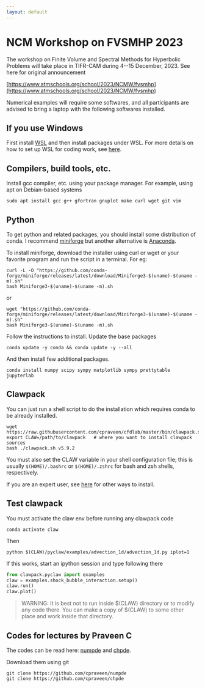 ```yaml
---
layout: default
---
```


# NCM Workshop on FVSMHP 2023

The workshop on Finite Volume and Spectral Methods for Hyperbolic Problems will take place in TIFR-CAM during 4--15 December, 2023. See here for original announcement

[https://www.atmschools.org/school/2023/NCMW/fvsmhp](https://www.atmschools.org/school/2023/NCMW/fvsmhp)  

Numerical examples will require some softwares, and all participants are advised to bring a laptop with the following softwares installed.

## If you use Windows

First install [WSL](https://learn.microsoft.com/en-us/windows/wsl/install) and then install packages under WSL. For more details on how to set up WSL for coding work, see [here](https://learn.microsoft.com/en-us/windows/wsl/setup/environment).

## Compilers, build tools, etc.

Install gcc compiler, etc. using your package manager. For example, using apt on Debian-based systems

```shell
sudo apt install gcc g++ gfortran gnuplot make curl wget git vim
```

## Python

To get python and related packages, you should install some distribution of conda. I recommend [miniforge](https://conda-forge.org/miniforge/) but another alternative is [Anaconda](https://www.anaconda.com/download).

To install miniforge, download the installer using curl or wget or your favorite program and run the script in a terminal. For eg:

```shell
curl -L -O "https://github.com/conda-forge/miniforge/releases/latest/download/Miniforge3-$(uname)-$(uname -m).sh"
bash Miniforge3-$(uname)-$(uname -m).sh
```

or

```shell
wget "https://github.com/conda-forge/miniforge/releases/latest/download/Miniforge3-$(uname)-$(uname -m).sh"
bash Miniforge3-$(uname)-$(uname -m).sh
```

Follow the instructions to install. Update the base packages

```
conda update -y conda && conda update -y --all
```

And then install few additional packages.

```shell
conda install numpy scipy sympy matplotlib sympy prettytable jupyterlab
```

## Clawpack

You can just run a shell script to do the installation which requires conda to be already installed.

```shell
wget https://raw.githubusercontent.com/cpraveen/cfdlab/master/bin/clawpack.sh
export CLAW=/path/to/clawpack   # where you want to install clawpack sources
bash ./clawpack.sh v5.9.2
```

You must also set the CLAW variable in your shell configuration file; this is usually `$(HOME)/.bashrc` or `$(HOME)/.zshrc` for bash and zsh shells, respectively.

If you are an expert user, see [here](comp/clawpack.html) for other ways to install.

## Test clawpack

You must activate the claw env before running any clawpack code

```shell
conda activate claw
```

Then

```shell
python $(CLAW)/pyclaw/examples/advection_1d/advection_1d.py iplot=1
```

If this works, start an ipython session and type following there

```python
from clawpack.pyclaw import examples
claw = examples.shock_bubble_interaction.setup()
claw.run()
claw.plot()
```

> WARNING: It is best not to run inside $(CLAW) directory or to modify any code there. You can make a copy of $(CLAW) to some other place and work inside that directory.

## Codes for lectures by Praveen C

The codes can be read here: [numpde](https://github.com/cpraveen/numpde) and [chpde](https://github.com/cpraveen/chpde).

Download them using git

```shell
git clone https://github.com/cpraveen/numpde
git clone https://github.com/cpraveen/chpde
```
